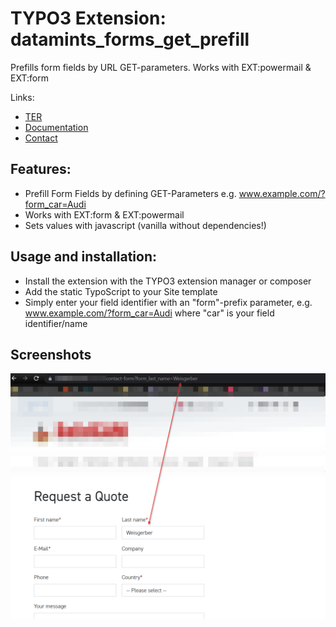 TYPO3 Extension: datamints_forms_get_prefill
============

Prefills form fields by URL GET-parameters. Works with EXT:powermail & EXT:form


Links:

- [TER](https://typo3.org/extensions/repository/view/datamints_forms_get_prefill)
- [Documentation](https://docs.typo3.org/p/datamints/forms_get_prefill/master/en-us/)
- [Contact](mailto:m.weisgerber@datamints.com)

Features:
---------

- Prefill Form Fields by defining GET-Parameters e.g. www.example.com/?form_car=Audi
- Works with EXT:form & EXT:powermail
- Sets values with javascript (vanilla without dependencies!)

Usage and installation:
---------

- Install the extension with the TYPO3 extension manager or composer
- Add the static TypoScript to your Site template
- Simply enter your field identifier with an "form"-prefix parameter, e.g. www.example.com/?form_car=Audi where "car" is your field identifier/name

Screenshots
---------
![](Documentation/Images/sample1.png "Sample 1")

